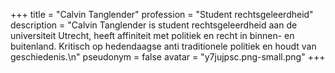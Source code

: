 +++
title = "Calvin Tanglender"
profession = "Student rechtsgeleerdheid"
description = "Calvin Tanglender is student rechtsgeleerdheid aan de universiteit Utrecht, heeft affiniteit met politiek en recht in binnen- en buitenland. Kritisch op hedendaagse anti traditionele politiek en houdt van geschiedenis.\n"
pseudonym = false
avatar = "y7jujpsc.png-small.png"
+++
